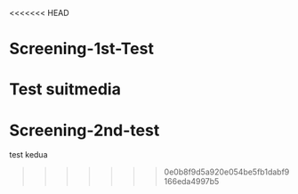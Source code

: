 <<<<<<< HEAD
# Screening-1st-Test
Test suitmedia
=======
# Screening-2nd-test
test kedua
>>>>>>> 0e0b8f9d5a920e054be5fb1dabf9166eda4997b5
